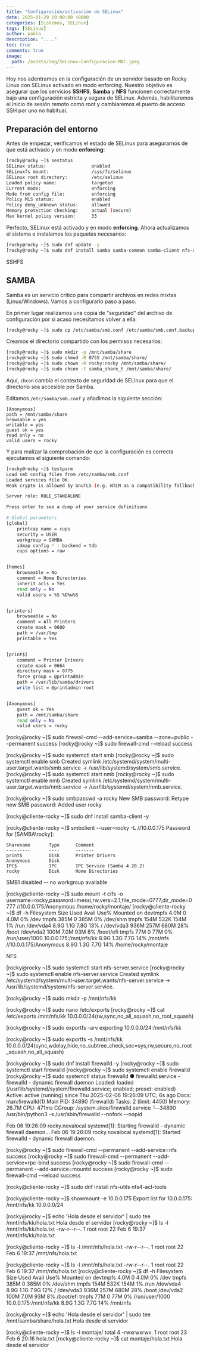 ```yaml
---
title: "Configuración/activación de SELinux"
date: 2025-01-29 19:00:00 +0000
categories: [Sistemas, SELinux]
tags: [SELinux]
author: pablo
description: "...."
toc: true
comments: true
image:
  path: /assets/img/SeLinux-Configuracion-MAC.jpeg
---
```


Hoy nos adentramos en la configuración de un servidor basado en Rocky Linux con SELinux activado en modo enforcing. Nuestro objetivo es asegurar que los servicios **SSHFS**, **Samba** y **NFS** funcionen correctamente bajo una configuración estricta y segura de SELinux. Además, habilitaremos el inicio de sesión remoto como root y cambiaremos el puerto de acceso SSH por uno no habitual.

## Preparación del entorno

Antes de empezar, verificamos el estado de SELinux para asegurarnos de que está activado y en modo **enforcing**:

```bash
[rocky@rocky ~]$ sestatus 
SELinux status:                 enabled
SELinuxfs mount:                /sys/fs/selinux
SELinux root directory:         /etc/selinux
Loaded policy name:             targeted
Current mode:                   enforcing
Mode from config file:          enforcing
Policy MLS status:              enabled
Policy deny_unknown status:     allowed
Memory protection checking:     actual (secure)
Max kernel policy version:      33
```

Perfecto, SELinux está activado y en modo **enforcing**. Ahora actualizamos el sistema e instalamos los paquetes necesarios:

```bash
[rocky@rocky ~]$ sudo dnf update -y
[rocky@rocky ~]$ sudo dnf install samba samba-common samba-client nfs-utils -y
```

SSHFS


## SAMBA

Samba es un servicio crítico para compartir archivos en redes mixtas (Linux/Windows). Vamos a configurarlo paso a paso.

En primer lugar realizamos una copia de "seguridad" del archivo de configuración por si acaso necesitamos volver a ella:

```bash
[rocky@rocky ~]$ sudo cp /etc/samba/smb.conf /etc/samba/smb.conf.backup
```

Creamos el directorio compartido con los permisos necesarios:

```bash
[rocky@rocky ~]$ sudo mkdir -p /mnt/samba/share
[rocky@rocky ~]$ sudo chmod -R 0755 /mnt/samba/share/
[rocky@rocky ~]$ sudo chown -R rocky:rocky /mnt/samba/share/
[rocky@rocky ~]$ sudo chcon -t samba_share_t /mnt/samba/share/
```

Aquí, `chcon` cambia el contexto de seguridad de SELinux para que el directorio sea accesible por Samba.

Editamos `/etc/samba/smb.conf` y añadimos la siguiente sección:

```
[Anonymous]
path = /mnt/samba/share
browsable = yes
writable = yes
guest ok = yes
read only = no
valid users = rocky
```

Y para realizar la comprobación de que la configuración es correcta ejecutamos el siguiente comando:

```bash
[rocky@rocky ~]$ testparm
Load smb config files from /etc/samba/smb.conf
Loaded services file OK.
Weak crypto is allowed by GnuTLS (e.g. NTLM as a compatibility fallback)

Server role: ROLE_STANDALONE

Press enter to see a dump of your service definitions

# Global parameters
[global]
	printcap name = cups
	security = USER
	workgroup = SAMBA
	idmap config * : backend = tdb
	cups options = raw


[homes]
	browseable = No
	comment = Home Directories
	inherit acls = Yes
	read only = No
	valid users = %S %D%w%S


[printers]
	browseable = No
	comment = All Printers
	create mask = 0600
	path = /var/tmp
	printable = Yes


[print$]
	comment = Printer Drivers
	create mask = 0664
	directory mask = 0775
	force group = @printadmin
	path = /var/lib/samba/drivers
	write list = @printadmin root


[Anonymous]
	guest ok = Yes
	path = /mnt/samba/share
	read only = No
	valid users = rocky
```


[rocky@rocky ~]$ sudo firewall-cmd --add-service=samba --zone=public --permanent
success
[rocky@rocky ~]$ sudo firewall-cmd --reload
success



[rocky@rocky ~]$ sudo systemctl start smb
[rocky@rocky ~]$ sudo systemctl enable smb
Created symlink /etc/systemd/system/multi-user.target.wants/smb.service → /usr/lib/systemd/system/smb.service.
[rocky@rocky ~]$ sudo systemctl start nmb
[rocky@rocky ~]$ sudo systemctl enable nmb
Created symlink /etc/systemd/system/multi-user.target.wants/nmb.service → /usr/lib/systemd/system/nmb.service.


[rocky@rocky ~]$ sudo smbpasswd -a rocky
New SMB password:
Retype new SMB password:
Added user rocky.




[rocky@cliente-rocky ~]$ sudo dnf install samba-client -y

[rocky@cliente-rocky ~]$ smbclient --user=rocky -L //10.0.0.175
Password for [SAMBA\rocky]:

	Sharename       Type      Comment
	---------       ----      -------
	print$          Disk      Printer Drivers
	Anonymous       Disk      
	IPC$            IPC       IPC Service (Samba 4.20.2)
	rocky           Disk      Home Directories
SMB1 disabled -- no workgroup available


[rocky@cliente-rocky ~]$ sudo mount -t cifs -o username=rocky,password=messi,rw,vers=2.1,file_mode=0777,dir_mode=0777 //10.0.0.175/Anonymous /home/rocky/montaje/
[rocky@cliente-rocky ~]$ df -h
Filesystem              Size  Used Avail Use% Mounted on
devtmpfs                4.0M     0  4.0M   0% /dev
tmpfs                   385M     0  385M   0% /dev/shm
tmpfs                   154M  532K  154M   1% /run
/dev/vda4               8.9G  1.1G  7.8G  13% /
/dev/vda3               936M  257M  680M  28% /boot
/dev/vda2               100M  7.0M   93M   8% /boot/efi
tmpfs                    77M     0   77M   0% /run/user/1000
10.0.0.175:/mnt/nfs/kk  8.9G  1.3G  7.7G  14% /mnt/nfs
//10.0.0.175/Anonymous  8.9G  1.3G  7.7G  14% /home/rocky/montaje











NFS

[rocky@rocky ~]$ sudo systemctl start nfs-server.service
[rocky@rocky ~]$ sudo systemctl enable nfs-server.service
Created symlink /etc/systemd/system/multi-user.target.wants/nfs-server.service → /usr/lib/systemd/system/nfs-server.service.


[rocky@rocky ~]$ sudo mkdir -p /mnt/nfs/kk


[rocky@rocky ~]$ sudo nano /etc/exports
[rocky@rocky ~]$ cat /etc/exports
/mnt/nfs/kk  10.0.0.0/24(rw,sync,no_all_squash,no_root_squash)


[rocky@rocky ~]$ sudo exportfs -arv
exporting 10.0.0.0/24:/mnt/nfs/kk


[rocky@rocky ~]$ sudo exportfs -s
/mnt/nfs/kk  10.0.0.0/24(sync,wdelay,hide,no_subtree_check,sec=sys,rw,secure,no_root_squash,no_all_squash)


[rocky@rocky ~]$ sudo dnf install firewalld -y
[rocky@rocky ~]$ sudo systemctl start firewalld
[rocky@rocky ~]$ sudo systemctl enable firewalld
[rocky@rocky ~]$ sudo systemctl status firewalld
● firewalld.service - firewalld - dynamic firewall daemon
     Loaded: loaded (/usr/lib/systemd/system/firewalld.service; enabled; preset: enabled)
     Active: active (running) since Thu 2025-02-06 19:26:09 UTC; 6s ago
       Docs: man:firewalld(1)
   Main PID: 34890 (firewalld)
      Tasks: 2 (limit: 4450)
     Memory: 26.7M
        CPU: 471ms
     CGroup: /system.slice/firewalld.service
             └─34890 /usr/bin/python3 -s /usr/sbin/firewalld --nofork --nopid

Feb 06 19:26:09 rocky.novalocal systemd[1]: Starting firewalld - dynamic firewall daemon...
Feb 06 19:26:09 rocky.novalocal systemd[1]: Started firewalld - dynamic firewall daemon.


[rocky@rocky ~]$ sudo firewall-cmd --permanent --add-service=nfs
success
[rocky@rocky ~]$ sudo firewall-cmd --permanent --add-service=rpc-bind
success
[rocky@rocky ~]$ sudo firewall-cmd --permanent --add-service=mountd
success
[rocky@rocky ~]$ sudo firewall-cmd --reload
success





[rocky@cliente-rocky ~]$ sudo dnf install nfs-utils nfs4-acl-tools

[rocky@cliente-rocky ~]$ showmount -e 10.0.0.175
Export list for 10.0.0.175:
/mnt/nfs/kk 10.0.0.0/24



[rocky@rocky ~]$ echo 'Hola desde el servidor' | sudo tee /mnt/nfs/kk/hola.txt
Hola desde el servidor
[rocky@rocky ~]$ ls -l /mnt/nfs/kk/hola.txt 
-rw-r--r--. 1 root root 22 Feb  6 19:37 /mnt/nfs/kk/hola.txt



[rocky@cliente-rocky ~]$ ls -l /mnt/nfs/hola.txt 
-rw-r--r--. 1 root root 22 Feb  6 19:37 /mnt/nfs/hola.txt


[rocky@cliente-rocky ~]$ ls -l /mnt/nfs/hola.txt 
-rw-r--r--. 1 root root 22 Feb  6 19:37 /mnt/nfs/hola.txt
[rocky@cliente-rocky ~]$ df -h
Filesystem              Size  Used Avail Use% Mounted on
devtmpfs                4.0M     0  4.0M   0% /dev
tmpfs                   385M     0  385M   0% /dev/shm
tmpfs                   154M  532K  154M   1% /run
/dev/vda4               8.9G  1.1G  7.9G  12% /
/dev/vda3               936M  257M  680M  28% /boot
/dev/vda2               100M  7.0M   93M   8% /boot/efi
tmpfs                    77M     0   77M   0% /run/user/1000
10.0.0.175:/mnt/nfs/kk  8.9G  1.3G  7.7G  14% /mnt/nfs



[rocky@rocky ~]$ echo 'Hola desde el servidor' | sudo tee /mnt/samba/share/hola.txt
Hola desde el servidor

[rocky@cliente-rocky ~]$ ls -l montaje/
total 4
-rwxrwxrwx. 1 root root 23 Feb  6 20:16 hola.txt
[rocky@cliente-rocky ~]$ cat montaje/hola.txt 
Hola desde el servidor
